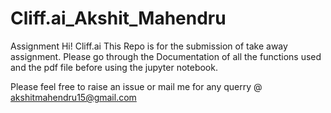 # Cliff.ai_Akshit_Mahendru
Assignment
Hi! Cliff.ai
This Repo is for the submission of take away assignment. Please go through the Documentation of all the functions used and the pdf file before using the
jupyter notebook.

Please feel free to raise an issue or mail me for any querry @ akshitmahendru15@gmail.com 
